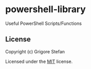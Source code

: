 # powershell-library
Useful PowerShell Scripts/Functions

## License

Copyright (c) Grigore Stefan

Licensed under the [MIT](LICENSE) license.
